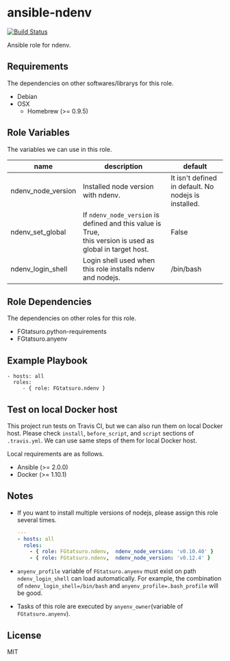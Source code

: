 ansible-ndenv
====================================

[![Build Status](https://travis-ci.org/FGtatsuro/ansible-ndenv.svg?branch=master)](https://travis-ci.org/FGtatsuro/ansible-ndenv)

Ansible role for ndenv.

Requirements
------------

The dependencies on other softwares/librarys for this role.

- Debian
- OSX
  - Homebrew (>= 0.9.5)

Role Variables
--------------

The variables we can use in this role.

|name|description|default|
|---|---|---|
|ndenv_node_version|Installed node version with ndenv.|It isn't defined in default. No nodejs is installed.|
|ndenv_set_global|If `ndenv_node_version` is defined and this value is True, <br>this version is used as global in target host.|False|
|ndenv_login_shell|Login shell used when this role installs ndenv and nodejs.|/bin/bash|

Role Dependencies
-----------------

The dependencies on other roles for this role.

- FGtatsuro.python-requirements
- FGtatsuro.anyenv

Example Playbook
----------------

    - hosts: all
      roles:
         - { role: FGtatsuro.ndenv }

Test on local Docker host
-------------------------

This project run tests on Travis CI, but we can also run them on local Docker host.
Please check `install`, `before_script`, and `script` sections of `.travis.yml`.
We can use same steps of them for local Docker host.

Local requirements are as follows.

- Ansible (>= 2.0.0)
- Docker (>= 1.10.1)

Notes
-----

- If you want to install multiple versions of nodejs, please assign this role several times.

  ```yaml
  ---
  - hosts: all
    roles:
      - { role: FGtatsuro.ndenv,  ndenv_node_version: 'v0.10.40' }
      - { role: FGtatsuro.ndenv,  ndenv_node_version: 'v0.12.4' }
  ```

- `anyenv_profile` variable of `FGtatsuro.anyenv` must exist on path `ndenv_login_shell` can load automatically. For example, the combination of `ndenv_login_shell=/bin/bash` and `anyenv_profile=.bash_profile` will be good.
- Tasks of this role are executed by `anyenv_owner`(variable of `FGtatsuro.anyenv`).

License
-------

MIT
